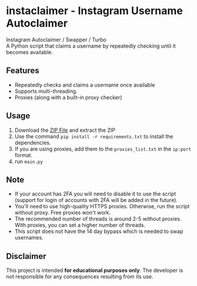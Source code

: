 # instaclaimer - Instagram Username Autoclaimer

Instagram Autoclaimer / Swapper / Turbo <br>
A Python script that claims a username by repeatedly checking until it becomes available.

## Features
- Repeatedly checks and claims a username once available
- Supports multi-threading.
- Proxies (along with a built-in proxy checker)

## Usage
1. Download the [ZIP File](https://github.com/qxxa/instaclaimer/archive/refs/heads/main.zip) and extract the ZIP
2. Use the command `pip install -r requirements.txt` to install the dependencies.
3. If you are using proxies, add them to the `proxies_list.txt` in the `ip:port` format.
4. run `main.py` 

## Note
- If your account has 2FA you will need to disable it to use the script (support for login of accounts with 2FA will be added in the future).
- You'll need to use high-quality HTTPS proxies. Otherwise, run the script without proxy. Free proxies won't work.
- The recommended number of threads is around 2-5 without proxies. With proxies, you can set a higher number of threads.
- This script does not have the 14 day bypass which is needed to swap usernames.

## Disclaimer

This project is intended **for educational purposes only**. The developer is not responsible for any consequences resulting from its use.
